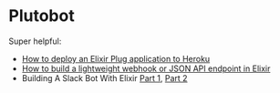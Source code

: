 # Plutobot

Super helpful:

* [How to deploy an Elixir Plug application to Heroku](http://samueldavies.net/2017/04/29/how-to-deploy-an-elixir-plug-app-to-heroku/)
* [How to build a lightweight webhook or JSON API endpoint in Elixir](http://samueldavies.net/2017/04/29/how-to-build-a-lightweight-webhook-endpoint-in-elixir-with-plug-not-phoenix/)
* Building A Slack Bot With Elixir [Part 1](https://bendyworks.com/blog/building-a-slackbot-in-elixir-part-1), [Part 2](https://bendyworks.com/blog/building-a-slackbot-in-elixir-part-2)
